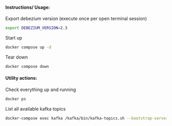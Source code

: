 #### Instructions/ Usage:
Export debezium version (execute once per open terminal session)
```bash
export DEBEZIUM_VERSION=2.3
```

Start up
```bash
docker compose up -d
```

Tear down
```bash 
docker compose down
```

#### Utility actions:
Check everything up and running
```bash
docker ps
```

List all available kafka topics
```bash
docker-compose exec kafka /kafka/bin/kafka-topics.sh --bootstrap-server kafka:9092 --list
```